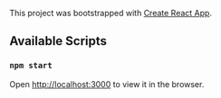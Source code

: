 This project was bootstrapped with [Create React App](https://github.com/facebook/create-react-app).

## Available Scripts



### `npm start`
Open [http://localhost:3000](http://localhost:3000) to view it in the browser.



